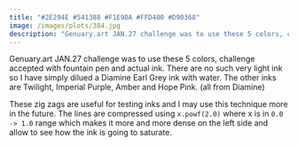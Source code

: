 ```yaml
---
title: "#2E294E #541388 #F1E9DA #FFD400 #D90368"
image: /images/plots/384.jpg
description: "Genuary.art JAN.27 challenge was to use these 5 colors, challenge accepted with fountain pen and actual ink."
---
```


Genuary.art JAN.27 challenge was to use these 5 colors, challenge accepted with fountain pen and actual ink. There are no such very light ink so I have simply dilued a Diamine Earl Grey ink with water. The other inks are Twilight, Imperial Purple, Amber and Hope Pink. (all from Diamine)

These zig zags are useful for testing inks and I may use this technique more in the future. The lines are compressed using `x.powf(2.0)` where x is in `0.0 -> 1.0` range which makes it more and more dense on the left side and allow to see how the ink is going to saturate.
